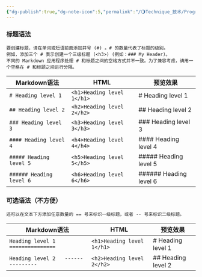```yaml
---
{"dg-publish":true,"dg-note-icon":5,"permalink":"/🌖Technique_技术/Programming/Markdown/Markdown标题语法/","dgPassFrontmatter":true,"noteIcon":5,"created":"2024-08-25T18:58:52.949+08:00","updated":"2024-08-25T19:06:30.896+08:00"}
---
```


### 标题语法
~~~
要创建标题，请在单词或短语前面添加井号 (#) 。# 的数量代表了标题的级别。
例如，添加三个 # 表示创建一个三级标题 (<h3>) (例如：### My Header)。
不同的 Markdown 应用程序处理 # 和标题之间的空格方式并不一致。为了兼容考虑，请用一个空格在 # 和标题之间进行分隔。
~~~
|Markdown语法|HTML|预览效果|
|---|---|---|
|`# Heading level 1`|`<h1>Heading level 1</h1>`|# Heading level 1|
|`## Heading level 2`|`<h2>Heading level 2</h2>`|## Heading level 2|
|`### Heading level 3`|`<h3>Heading level 3</h3>`|### Heading level 3|
|`#### Heading level 4`|`<h4>Heading level 4</h4>`|#### Heading level 4|
|`##### Heading level 5`|`<h5>Heading level 5</h5>`|##### Heading level 5|
|`###### Heading level 6`|`<h6>Heading level 6</h6>`|###### Heading level 6|
### 可选语法（不方便）
~~~
还可以在文本下方添加任意数量的 == 号来标识一级标题，或者 -- 号来标识二级标题。
~~~
|Markdown语法|HTML|预览效果|
|---|---|---|
|`Heading level 1   ===============`|`<h1>Heading level 1</h1>`|# Heading level 1|
|`Heading level 2   ---------------`|`<h2>Heading level 2</h2>`|## Heading level 2|

